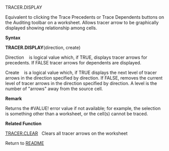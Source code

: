 TRACER.DISPLAY

Equivalent to clicking the Trace Precedents or Trace Dependents buttons
on the Auditing toolbar on a worksheet. Allows tracer arrow to be
graphically displayed showing relationship among cells.

**Syntax**

**TRACER.DISPLAY**(direction, create)

Direction&nbsp;&nbsp;&nbsp;&nbsp;is logical value which, if TRUE,
displays tracer arrows for precedents. If FALSE tracer arrows for
dependents are displayed.

Create&nbsp;&nbsp;&nbsp;&nbsp;is a logical value which, if TRUE displays
the next level of tracer arrows in the direction specified by direction.
If FALSE, removes the current level of tracer arrows in the direction
specified by direction. A level is the number of "arrows" away from the
source cell.

**Remark**

Returns the \#VALUE\! error value if not available; for example, the
selection is something other than a worksheet, or the cell(s) cannot be
traced.

**Related Function**

[TRACER.CLEAR](TRACER.CLEAR.md)&nbsp;&nbsp;&nbsp;Clears all tracer arrows on the worksheet



Return to [README](README.md)

